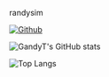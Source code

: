 randysim

[![Github](https://img.shields.io/github/stars/randysim?affiliations=OWNER%2CCOLLABORATOR)](https://github.com/randysim)

![GandyT's GitHub stats](https://github-readme-stats.vercel.app/api?username=randysim&show_icons=true&theme=tokyonight)

![Top Langs](https://github-readme-stats.vercel.app/api/top-langs/?username=randysim&show_icons=true&theme=tokyonight)
